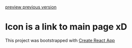 [preview previous version](https://kz2d.github.io)
# Icon is a link to main page xD

This project was bootstrapped with [Create React App](https://github.com/facebook/create-react-app)
